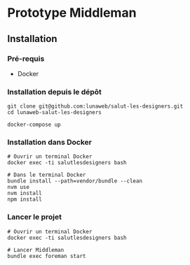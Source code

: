 # Prototype Middleman

## Installation

### Pré-requis

* Docker

### Installation depuis le dépôt

    git clone git@github.com:lunaweb/salut-les-designers.git
    cd lunaweb-salut-les-designers

    docker-compose up

### Installation dans Docker

    # Ouvrir un terminal Docker
    docker exec -ti salutlesdesigners bash

    # Dans le terminal Docker
    bundle install --path=vendor/bundle --clean
    nvm use
    nvm install
    npm install

### Lancer le projet

    # Ouvrir un terminal Docker
    docker exec -ti salutlesdesigners bash

    # Lancer Middleman
    bundle exec foreman start
